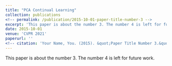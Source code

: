 ```yaml
---
title: "PCA Continual Learning"
collection: publications
<!-- permalink: /publication/2015-10-01-paper-title-number-3 -->
excerpt: 'This paper is about the number 3. The number 4 is left for future work.'
date: 2015-10-01
venue: 'CVPR 2021'
paperurl: ''
<!-- citation: 'Your Name, You. (2015). &quot;Paper Title Number 3.&quot; <i>Journal 1</i>. 1(3).' -->
---
```

This paper is about the number 3. The number 4 is left for future work.

<!-- [Download paper here](http://academicpages.github.io/files/paper3.pdf)
 -->
<!-- Recommended citation: Your Name, You. (2015). "Paper Title Number 3." <i>Journal 1</i>. 1(3).
 -->
